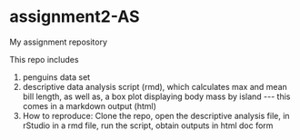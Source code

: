 # assignment2-AS
My assignment repository

This repo includes
1) penguins data set
2) descriptive data analysis script (rmd), which calculates max and mean bill length, 
as well as, a box plot displaying body mass by island --- this comes in a markdown output (html)
3) How to reproduce: Clone the repo, open the descriptive analysis file, in rStudio in a rmd file,
run the script, obtain outputs in html doc form
